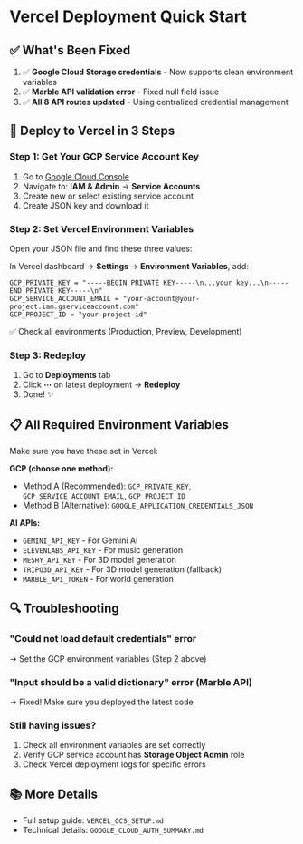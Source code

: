 # Vercel Deployment Quick Start

## ✅ What's Been Fixed

1. ✅ **Google Cloud Storage credentials** - Now supports clean environment variables
2. ✅ **Marble API validation error** - Fixed null field issue
3. ✅ **All 8 API routes updated** - Using centralized credential management

## 🚀 Deploy to Vercel in 3 Steps

### Step 1: Get Your GCP Service Account Key

1. Go to [Google Cloud Console](https://console.cloud.google.com/)
2. Navigate to: **IAM & Admin** → **Service Accounts**
3. Create new or select existing service account
4. Create JSON key and download it

### Step 2: Set Vercel Environment Variables

Open your JSON file and find these three values:

In Vercel dashboard → **Settings** → **Environment Variables**, add:

```
GCP_PRIVATE_KEY = "-----BEGIN PRIVATE KEY-----\n...your key...\n-----END PRIVATE KEY-----\n"
GCP_SERVICE_ACCOUNT_EMAIL = "your-account@your-project.iam.gserviceaccount.com"
GCP_PROJECT_ID = "your-project-id"
```

✅ Check all environments (Production, Preview, Development)

### Step 3: Redeploy

1. Go to **Deployments** tab
2. Click **⋯** on latest deployment → **Redeploy**
3. Done! ✨

## 📋 All Required Environment Variables

Make sure you have these set in Vercel:

**GCP (choose one method):**
- Method A (Recommended): `GCP_PRIVATE_KEY`, `GCP_SERVICE_ACCOUNT_EMAIL`, `GCP_PROJECT_ID`
- Method B (Alternative): `GOOGLE_APPLICATION_CREDENTIALS_JSON`

**AI APIs:**
- `GEMINI_API_KEY` - For Gemini AI
- `ELEVENLABS_API_KEY` - For music generation
- `MESHY_API_KEY` - For 3D model generation
- `TRIPO3D_API_KEY` - For 3D model generation (fallback)
- `MARBLE_API_TOKEN` - For world generation

## 🔍 Troubleshooting

### "Could not load default credentials" error
→ Set the GCP environment variables (Step 2 above)

### "Input should be a valid dictionary" error (Marble API)
→ Fixed! Make sure you deployed the latest code

### Still having issues?
1. Check all environment variables are set correctly
2. Verify GCP service account has **Storage Object Admin** role
3. Check Vercel deployment logs for specific errors

## 📚 More Details

- Full setup guide: `VERCEL_GCS_SETUP.md`
- Technical details: `GOOGLE_CLOUD_AUTH_SUMMARY.md`


